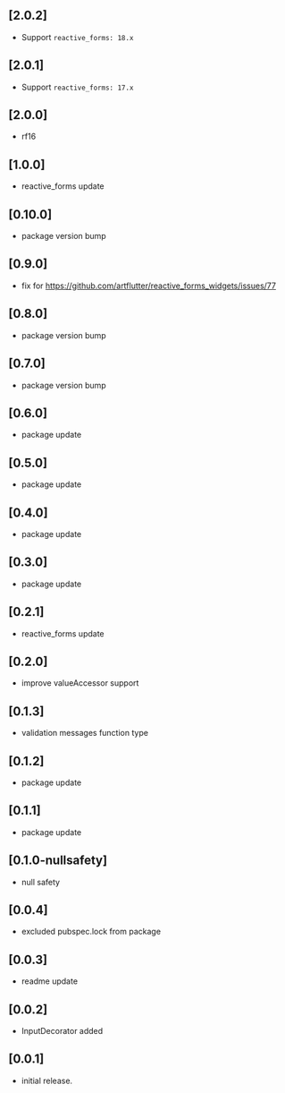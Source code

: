 ## [2.0.2]

* Support `reactive_forms: 18.x`

## [2.0.1]

* Support `reactive_forms: 17.x`

## [2.0.0]

* rf16

## [1.0.0]

* reactive_forms update

## [0.10.0]

* package version bump

## [0.9.0]

* fix for https://github.com/artflutter/reactive_forms_widgets/issues/77

## [0.8.0]

* package version bump

## [0.7.0]

* package version bump

## [0.6.0]

* package update

## [0.5.0]

* package update

## [0.4.0]

* package update

## [0.3.0]

* package update

## [0.2.1]

* reactive_forms update

## [0.2.0]

* improve valueAccessor support

## [0.1.3]

* validation messages function type

## [0.1.2]

* package update

## [0.1.1]

* package update

## [0.1.0-nullsafety]

* null safety

## [0.0.4]

* excluded pubspec.lock from package

## [0.0.3]

* readme update

## [0.0.2]

* InputDecorator added

## [0.0.1]

* initial release.
